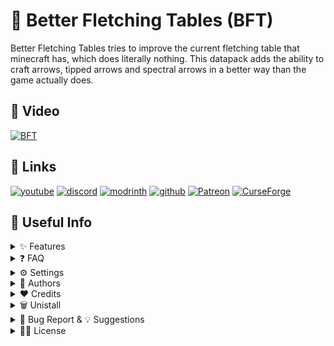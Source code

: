 
# 🏹 Better Fletching Tables (BFT)

Better Fletching Tables tries to improve the current fletching table that minecraft has, which does literally nothing.
This datapack adds the ability to craft arrows, tipped arrows and spectral arrows in a better way than the game actually does.

## 🎥 Video
[![BFT](https://img.youtube.com/vi/052vD9fScsk/0.jpg)](https://www.youtube.com/watch?v=052vD9fScsk)

## 🔗 Links
[![youtube](https://img.shields.io/badge/youtube-ff0000?style=for-the-badge&logo=youtube&logoColor=white)](https://www.youtube.com/@EclipseStudiosMC)
[![discord](https://img.shields.io/badge/discord-7289DA?style=for-the-badge&logo=discord&logoColor=white)](https://discord.gg/4pYjW9btNc)
[![modrinth](https://img.shields.io/badge/modrinth-5AD770?style=for-the-badge&logo=modrinth&logoColor=white)](https://modrinth.com/organization/eclipse-studios)
[![github](https://img.shields.io/badge/github-000000?style=for-the-badge&logo=github&logoColor=white)](https://github.com/EclipseStudiosMC)
[![Patreon](https://img.shields.io/badge/Patreon-f96854?style=for-the-badge&logo=patreon&logoColor=white)](https://www.patreon.com/EclipseStudios447)
[![CurseForge](https://img.shields.io/badge/Curseforge-0D0D0D?style=for-the-badge&logo=curseforge&logoColor=white)](https://www.curseforge.com/members/elgeroingles/projects)

## 📝 Useful Info

<details>
  <summary>
    ✨ Features
  </summary>
  <p>
    
- New way to craft arrows.
- New way to craft tipped arrows.
- New way to craft spectral arrows.
- New crafting station.

When you craft an arrow, instead of the usual 4 arrows you get, using the table you now get 6. When crafting tipped arrows keep in mind the following:
When using a normal potion you can craft up to 16 tipped arrows, using a splash potion instead you can craft up to 32 tipped arrows, and finally using a lingering potion you can craft up to 64 tipped arrows. Also keep in mind that the potion will be consumed entirely whether you did or didn't crafted the max amount that potion could craft.
Also, you can craft 2 spectral arrows using a normal arrow and a glowstone dust.
And lastly, when shift clicking to the result it will craft as much as it can with the items you gave it.

  </p>
</details>

<details>
  <summary>
    ❓ FAQ
  </summary>
  <p>
    
#### Q: Does it have multiplayer compatibility?

A: Yes it does.

#### Q: Can I modify the datapack and redistribute it?

A: Yes you can, but only if you say who the original creator is ([Eclipse Studios](https://discord.gg/X2NTE7hkq8)) and if you link the [original Modrinth page](https://modrinth.com/datapack/bft) somewhere noticeable in the project.

#### Q: Are you guys going to make more datapacks?

A: Yes we will, personally we do this as a hobby and only when we want and have the motivation to do it, and right now I don't really know what my next project will be, maybe I will return to another project, who knows. For more updates on our future datapacks join [our discord server](https://discord.gg/X2NTE7hkq8).

#### Q: Why is the gui not showing? And why do I have a chest minecart in the head when I look to a fletching table?

A: Remember to also download the resourcepack to make it appear that it is not broken, go to "[Versions](https://modrinth.com/datapack/bft/versions)" > Click on the version you are using > Download the resourcepack.

#### Q: Does this datapack work on older/newer versions?

A: This may be a controversial answer, yes but also no. If you want to use version 3.0.0 and later of this datapack/mod you can only use it in 1.20.5+, this is due to the rewrite from scratch I did in order to compensate the bad permormance previous versions had which uses commands added in 1.20.5+ (and also uses the new item component format), that doesn't mean that their are bad and that you shouldn't use them, just that they may cause lag and also maybe drop the server's tps. If for whatever reason you want to downgrade it you COULD do so until 1.20.3 (I think), previous versions would be a nightmare to downgrade it. If for whatever reason you want to use it in a newer version and the official update hasn't happened just download the lastest version and change inside the `pack.mcmeta` of the datapack the "[pack_format](https://minecraft.wiki/w/Pack_format)" value to the desired one (it may not work or at least not as intended).

#### Q: Is this datapack compatible with other datapacks?

A: Yes it is, this datapack follows the [Smithed](https://wiki.smithed.dev/conventions/) conventions to ensure datapack and resourcepack compatibility.

  </p>
</details>

<details>
  <summary>
    ⚙️ Settings
  </summary>
  <p>
    
This datapack/mod only works with the minecraft vanilla fletching table, that means that any one added via a mod won't work with the system, but since 2.0.0 you can make it compatible with any block, even ones added by mods.

To achieve this you will need to modify the following file inside the datapack: `data/bft/tags/blocks/ft.json`

The file should look like this:

```json
{
    "values": [
      "minecraft:fletching_table"
    ],
    "replace": false
  }
```

To add another block just add a comma and add the id of the block (the id of a block is the one you use when you `/give` the block to you), for example, let's make it compatible with stones:
```json
{
  "values": [
    "minecraft:fletching_table",
    "minecraft:stone"
  ],
    "replace": false
}
```
Now the datapack'll recognize as fletching tables the fletching table and stone.
  </p>
</details>

<details>
  <summary>
    🙋 Authors
  </summary>
  <p>
    
- Team: [Eclipse Studios](https://discord.gg/X2NTE7hkq8)
    - Main dev: [@ElGeroIngles](https://modrinth.com/user/ElGeroIngles)

  </p>
</details>

<details>
  <summary>
    ❤️ Credits
  </summary>
  <p>
    
Since 3.0.0, this datapack makes use of the following libraries/tricks:

- [Aeldrion](https://github.com/Aeldrion)'s [Iris](https://github.com/Aeldrion/Iris) raycasting library.
- [Evtema3](https://github.com/Evtema3)'s shader method for hiding nametags ([here](https://discord.com/channels/154777837382008833/157097006500806656/1181814993537220658))
- [AmberWat](https://github.com/AmberWat)'s [Negative Space Font](https://github.com/AmberWat/NegativeSpaceFont) used for hiding the nametags in [Evtema3](https://github.com/Evtema3)'s shader.

  </p>
</details>

<details>
  <summary>
    🗑️ Unistall
  </summary>
  <p>
    
To unistall the datapack run `/function bft:cmd/unistall` before the datapack and resourcepack, that will remove all scoreboards and more stuff that the datapack uses (v3.0.0+ only).

  </p>
</details>

<details>
  <summary>
    🐛 Bug Report & 💡 Suggestions
  </summary>
  <p>
    
If you have found any bugs or have any suggestion, please reach out to us at [our discord server](https://discord.gg/X2NTE7hkq8).

  </p>
</details>

<details>
  <summary>
    🧑‍⚖️ License
  </summary>
  <p>
    
[MIT](https://choosealicense.com/licenses/mit/)

  </p>
</details>
